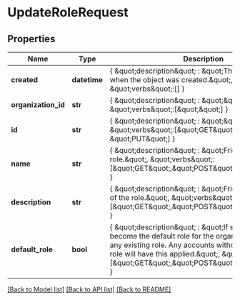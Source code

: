 # UpdateRoleRequest

## Properties
Name | Type | Description | Notes
------------ | ------------- | ------------- | -------------
**created** | **datetime** | { \&quot;description\&quot; : \&quot;The UTC DateTime when the object was created.\&quot;, \&quot;verbs\&quot;:[] } | [optional] 
**organization_id** | **str** | { \&quot;description\&quot; : \&quot;\&quot;, \&quot;verbs\&quot;:[\&quot;\&quot;] } | [optional] 
**id** | **str** | { \&quot;description\&quot; : \&quot;\&quot;, \&quot;verbs\&quot;:[\&quot;GET\&quot;, \&quot;PUT\&quot;] } | 
**name** | **str** | { \&quot;description\&quot; : \&quot;Friendly name of the role.\&quot;, \&quot;verbs\&quot;:[\&quot;GET\&quot;,\&quot;POST\&quot;,\&quot;PUT\&quot;] } | [optional] 
**description** | **str** | { \&quot;description\&quot; : \&quot;Friendly description of the role.\&quot;, \&quot;verbs\&quot;:[\&quot;GET\&quot;,\&quot;POST\&quot;,\&quot;PUT\&quot;] } | [optional] 
**default_role** | **bool** | { \&quot;description\&quot; : \&quot;If set this role will become the default role for the organization unsetting any existing role. Any accounts without an explicitly set role will have this applied.\&quot;, \&quot;verbs\&quot;:[\&quot;GET\&quot;,\&quot;POST\&quot;,\&quot;PUT\&quot;] } | [optional] [default to False]

[[Back to Model list]](../README.md#documentation-for-models) [[Back to API list]](../README.md#documentation-for-api-endpoints) [[Back to README]](../README.md)


